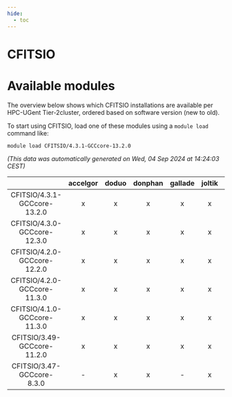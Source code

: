 ```yaml
---
hide:
  - toc
---
```


CFITSIO
=======

# Available modules


The overview below shows which CFITSIO installations are available per HPC-UGent Tier-2cluster, ordered based on software version (new to old).

To start using CFITSIO, load one of these modules using a `module load` command like:

```shell
module load CFITSIO/4.3.1-GCCcore-13.2.0
```

*(This data was automatically generated on Wed, 04 Sep 2024 at 14:24:03 CEST)*  

| |accelgor|doduo|donphan|gallade|joltik|shinx|skitty|
| :---: | :---: | :---: | :---: | :---: | :---: | :---: | :---: |
|CFITSIO/4.3.1-GCCcore-13.2.0|x|x|x|x|x|x|x|
|CFITSIO/4.3.0-GCCcore-12.3.0|x|x|x|x|x|x|x|
|CFITSIO/4.2.0-GCCcore-12.2.0|x|x|x|x|x|-|x|
|CFITSIO/4.2.0-GCCcore-11.3.0|x|x|x|x|x|-|x|
|CFITSIO/4.1.0-GCCcore-11.3.0|x|x|x|x|x|-|x|
|CFITSIO/3.49-GCCcore-11.2.0|x|x|x|x|x|-|x|
|CFITSIO/3.47-GCCcore-8.3.0|-|x|x|-|x|-|x|

